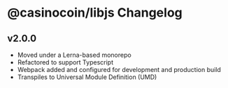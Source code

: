# @casinocoin/libjs Changelog

## v2.0.0

* Moved under a Lerna-based monorepo
* Refactored to support Typescript
* Webpack added and configured for development and production build
* Transpiles to Universal Module Definition (UMD)